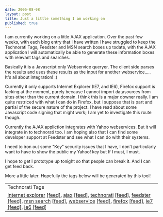 ```yaml
---
date: 2005-08-08
layout: post
title: Just a little something I am working on
published: true
---
```

I am currently working on a little AJAX application.  Over the past few weeks, with each blog entry that I have written I have struggled to keep the Technorati Tags, Feedster and MSN search boxes up todate, with the AJAX application I will automatically be able to generate these information boxes with relevant tags and searches.<p />Basically it is a Javascript only Webservice queryer.  The client side parses the results and uses these results as the input for another webservice..... It's all about integration! :)<p />Currently it only supports Internet Explorer (IE7, and IE6), Firefox support is lacking at the moment, purely because I cannot import datasources from sites other than the current domain.  I think this is a major downer really.  I am quite restriced with what I can do in Firefox, but I suppose that is part and partial of the secure nature of the project.  I have read about some Javascript code signing that might work; I am yet to investigate this route though.<p />Currently the AJAX appliction integrates with Yahoo webservices.  But it will integrate in to technorati too.  I am hoping also that I can find some developer support at Feedster and see what I can do with their systems.<p />I need to iron out some "Key" security issues that I have, I don't particularly want to have to show the public my Yahoo! key but If I must, I must.<p />I hope to get I prototype up tonight so that people can break it.  And I can get feed back.<p />More a little later.  Hopefully the tags below will be generated by this tool!<br /><table class="TechnoratiHead TagHeader">
<tr><td>Technorati Tags</td></tr>
<tr class="Technorati"><td>
<a href="http://www.technorati.com/tag/internet%20explorer" class="Tag" rel="tag">internet explorer</a> <a href="http://feeds.technorati.com/feed/posts/tag/internet%20explorer" class="Tag">[feed]</a>, <a href="http://www.technorati.com/tag/ajax" class="Tag" rel="tag">ajax</a> <a href="http://feeds.technorati.com/feed/posts/tag/ajax" class="Tag">[feed]</a>, <a href="http://www.technorati.com/tag/technorati" class="Tag" rel="tag">technorati</a> <a href="http://feeds.technorati.com/feed/posts/tag/technorati" class="Tag">[feed]</a>, <a href="http://www.technorati.com/tag/feedster" class="Tag" rel="tag">feedster</a> <a href="http://feeds.technorati.com/feed/posts/tag/feedster" class="Tag">[feed]</a>, <a href="http://www.technorati.com/tag/msn%20search" class="Tag" rel="tag">msn search</a> <a href="http://feeds.technorati.com/feed/posts/tag/msn%20search" class="Tag">[feed]</a>, <a href="http://www.technorati.com/tag/webservice" class="Tag" rel="tag">webservice</a> <a href="http://feeds.technorati.com/feed/posts/tag/webservice" class="Tag">[feed]</a>, <a href="http://www.technorati.com/tag/firefox" class="Tag" rel="tag">firefox</a> <a href="http://feeds.technorati.com/feed/posts/tag/firefox" class="Tag">[feed]</a>, <a href="http://www.technorati.com/tag/ie7" class="Tag" rel="tag">ie7</a> <a href="http://feeds.technorati.com/feed/posts/tag/ie7" class="Tag">[feed]</a>, <a href="http://www.technorati.com/tag/ie6" class="Tag" rel="tag">ie6</a> <a href="http://feeds.technorati.com/feed/posts/tag/ie6" class="Tag">[feed]</a>
</td></tr>
</table><div class="blogger-post-footer"><img class="posterous_download_image" src="https://blogger.googleusercontent.com/tracker/8109338-112352777554810017?l=www.kinlan.co.uk%2Findex.html" height="1" alt="" width="1" /></div>

